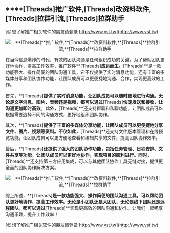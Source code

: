 ## ****[Threads]**推广软件,**[Threads]**改资料软件,**[Threads]**拉群引流,**[Threads]**拉群助手**

[😍想了解推广相关软件的朋友请登录 http://www.vst.tw](http://www.vst.tw)

 <center><img src="https://vst.tw/MP4/tuiguang/png/7.png" alt="**[Threads]**推广软件,**[Threads]**改资料软件,**[Threads]**拉群引流,**[Threads]**拉群助手"></center>

在当今信息爆炸的时代，有效的团队沟通是任何组织成功的关键。为了帮助团队更好地协作，提高工作效率，推广软件**[Threads]**应运而生。**[Threads]**是一款功能强大、操作简便的团队沟通工具，它不仅提供了实时消息功能，还有丰富的多媒体分享和团队协作功能，让团队成员可以更便捷地沟通、合作，实现更高效的工作。

首先，**[Threads]**提供了实时消息功能，让团队成员可以随时随地进行沟通。无论是文字消息、图片、音频还是视频，都可以通过**[Threads]**快速发送和接收，让沟通更加即时高效。此外，**[Threads]**还支持群聊和私聊功能，让团队成员可以根据需要选择不同的沟通方式，更好地组织团队协作。

其次，**[Threads]**提供了丰富的多媒体分享功能，让团队成员可以更便捷地分享文件、图片、视频等资料。不仅如此，**[Threads]**还支持文件版本管理和在线预览功能，让团队成员可以更方便地查看和编辑共享的文件，提高团队协作效率。

最后，**[Threads]**还提供了强大的团队协作功能，包括任务管理、日程安排、文件共享等功能，让团队成员可以更好地协作，实现项目的顺利进行。同时，**[Threads]**还支持第三方应用集成，可以与其他团队协作工具无缝对接，提供更全面的团队协作解决方案。

 <center><img src="https://vst.tw/MP4/tuiguang/png/0.png" alt="**[Threads]**推广软件,**[Threads]**改资料软件,**[Threads]**拉群引流,**[Threads]**拉群助手"></center>

综上所述，**[Threads]**是一款功能强大、操作简便的团队沟通工具，可以帮助团队更好地协作，提高工作效率。无论是小团队还是大团队，无论是线下团队还是远程团队，都可以通过**[Threads]**实现更高效的团队沟通和协作。让我们一起畅享沟通乐趣，提升工作效率！

[😍想了解推广相关软件的朋友请登录 http://www.vst.tw](http://www.vst.tw)



